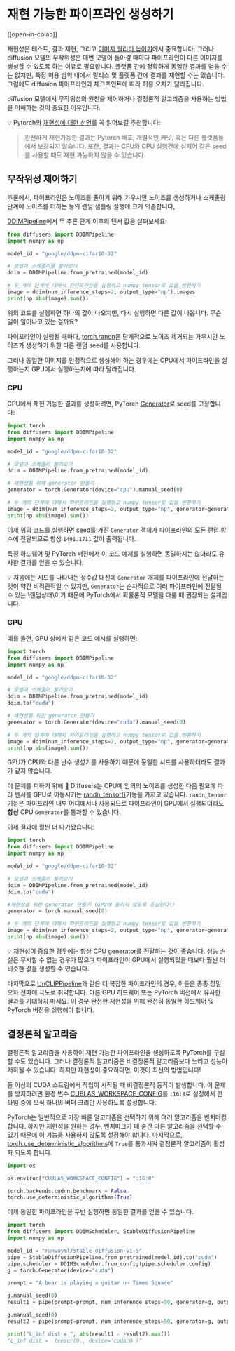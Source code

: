 <!--Copyright 2023 The HuggingFace Team. All rights reserved.

Licensed under the Apache License, Version 2.0 (the "License"); you may not use this file except in compliance with
the License. You may obtain a copy of the License at

http://www.apache.org/licenses/LICENSE-2.0

Unless required by applicable law or agreed to in writing, software distributed under the License is distributed on
an "AS IS" BASIS, WITHOUT WARRANTIES OR CONDITIONS OF ANY KIND, either express or implied. See the License for the
specific language governing permissions and limitations under the License.
-->

# 재현 가능한 파이프라인 생성하기

[[open-in-colab]]

재현성은 테스트, 결과 재현, 그리고 [이미지 퀄리티 높이기](resuing_seeds)에서 중요합니다.
그러나 diffusion 모델의 무작위성은 매번 모델이 돌아갈 때마다 파이프라인이 다른 이미지를 생성할 수 있도록 하는 이유로 필요합니다.
플랫폼 간에 정확하게 동일한 결과를 얻을 수는 없지만, 특정 허용 범위 내에서 릴리스 및 플랫폼 간에 결과를 재현할 수는 있습니다.
그럼에도 diffusion 파이프라인과 체크포인트에 따라 허용 오차가 달라집니다.

diffusion 모델에서 무작위성의 원천을 제어하거나 결정론적 알고리즘을 사용하는 방법을 이해하는 것이 중요한 이유입니다.

<Tip>

💡 Pytorch의 [재현성에 대한 선언](https://pytorch.org/docs/stable/notes/randomness.html)를 꼭 읽어보길 추천합니다:

> 완전하게 재현가능한 결과는 Pytorch 배포, 개별적인 커밋, 혹은 다른 플랫폼들에서 보장되지 않습니다.
> 또한, 결과는 CPU와 GPU 실행간에 심지어 같은 seed를 사용할 때도 재현 가능하지 않을 수 있습니다.

</Tip>

## 무작위성 제어하기

추론에서, 파이프라인은 노이즈를 줄이기 위해 가우시안 노이즈를 생성하거나 스케줄링 단계에 노이즈를 더하는 등의 랜덤 샘플링 실행에 크게 의존합니다,

[DDIMPipeline](https://huggingface.co/docs/diffusers/v0.18.0/en/api/pipelines/ddim#diffusers.DDIMPipeline)에서 두 추론 단계 이후의 텐서 값을 살펴보세요:

```python
from diffusers import DDIMPipeline
import numpy as np

model_id = "google/ddpm-cifar10-32"

# 모델과 스케줄러를 불러오기
ddim = DDIMPipeline.from_pretrained(model_id)

# 두 개의 단계에 대해서 파이프라인을 실행하고 numpy tensor로 값을 반환하기
image = ddim(num_inference_steps=2, output_type="np").images
print(np.abs(image).sum())
```

위의 코드를 실행하면 하나의 값이 나오지만, 다시 실행하면 다른 값이 나옵니다. 무슨 일이 일어나고 있는 걸까요?

파이프라인이 실행될 때마다, [torch.randn](https://pytorch.org/docs/stable/generated/torch.randn.html)은
단계적으로 노이즈 제거되는 가우시안 노이즈가 생성하기 위한 다른 랜덤 seed를 사용합니다.

그러나 동일한 이미지를 안정적으로 생성해야 하는 경우에는 CPU에서 파이프라인을 실행하는지 GPU에서 실행하는지에 따라 달라집니다.

### CPU

CPU에서 재현 가능한 결과를 생성하려면, PyTorch [Generator](https://pytorch.org/docs/stable/generated/torch.randn.html)로 seed를 고정합니다:

```python
import torch
from diffusers import DDIMPipeline
import numpy as np

model_id = "google/ddpm-cifar10-32"

# 모델과 스케줄러 불러오기
ddim = DDIMPipeline.from_pretrained(model_id)

# 재현성을 위해 generator 만들기
generator = torch.Generator(device="cpu").manual_seed(0)

# 두 개의 단계에 대해서 파이프라인을 실행하고 numpy tensor로 값을 반환하기
image = ddim(num_inference_steps=2, output_type="np", generator=generator).images
print(np.abs(image).sum())
```

이제 위의 코드를 실행하면 seed를 가진 `Generator` 객체가 파이프라인의 모든 랜덤 함수에 전달되므로 항상 `1491.1711` 값이 출력됩니다.

특정 하드웨어 및 PyTorch 버전에서 이 코드 예제를 실행하면 동일하지는 않더라도 유사한 결과를 얻을 수 있습니다.

<Tip>

💡 처음에는 시드를 나타내는 정수값 대신에 `Generator` 개체를 파이프라인에 전달하는 것이 약간 비직관적일 수 있지만,
`Generator`는 순차적으로 여러 파이프라인에 전달될 수 있는 \랜덤상태\이기 때문에 PyTorch에서 확률론적 모델을 다룰 때 권장되는 설계입니다.

</Tip>

### GPU

예를 들면, GPU 상에서 같은 코드 예시를 실행하면:

```python
import torch
from diffusers import DDIMPipeline
import numpy as np

model_id = "google/ddpm-cifar10-32"

# 모델과 스케줄러 불러오기
ddim = DDIMPipeline.from_pretrained(model_id)
ddim.to("cuda")

# 재현성을 위한 generator 만들기
generator = torch.Generator(device="cuda").manual_seed(0)

# 두 개의 단계에 대해서 파이프라인을 실행하고 numpy tensor로 값을 반환하기
image = ddim(num_inference_steps=2, output_type="np", generator=generator).images
print(np.abs(image).sum())
```

GPU가 CPU와 다른 난수 생성기를 사용하기 때문에 동일한 시드를 사용하더라도 결과가 같지 않습니다.

이 문제를 피하기 위해 🧨 Diffusers는 CPU에 임의의 노이즈를 생성한 다음 필요에 따라 텐서를 GPU로 이동시키는
[randn_tensor()](https://huggingface.co/docs/diffusers/v0.18.0/en/api/utilities#diffusers.utils.randn_tensor)기능을 가지고 있습니다.
`randn_tensor` 기능은 파이프라인 내부 어디에서나 사용되므로 파이프라인이 GPU에서 실행되더라도 **항상** CPU `Generator`를 통과할 수 있습니다.

이제 결과에 훨씬 더 다가왔습니다!

```python
import torch
from diffusers import DDIMPipeline
import numpy as np

model_id = "google/ddpm-cifar10-32"

# 모델과 스케줄러 불러오기
ddim = DDIMPipeline.from_pretrained(model_id)
ddim.to("cuda")

#재현성을 위한 generator 만들기 (GPU에 올리지 않도록 조심한다!)
generator = torch.manual_seed(0)

# 두 개의 단계에 대해서 파이프라인을 실행하고 numpy tensor로 값을 반환하기
image = ddim(num_inference_steps=2, output_type="np", generator=generator).images
print(np.abs(image).sum())
```

<Tip>

💡 재현성이 중요한 경우에는 항상 CPU generator를 전달하는 것이 좋습니다.
성능 손실은 무시할 수 없는 경우가 많으며 파이프라인이 GPU에서 실행되었을 때보다 훨씬 더 비슷한 값을 생성할 수 있습니다.

</Tip>

마지막으로 [UnCLIPPipeline](https://huggingface.co/docs/diffusers/v0.18.0/en/api/pipelines/unclip#diffusers.UnCLIPPipeline)과 같은
더 복잡한 파이프라인의 경우, 이들은 종종 정밀 오차 전파에 극도로 취약합니다.
다른 GPU 하드웨어 또는 PyTorch 버전에서 유사한 결과를 기대하지 마세요.
이 경우 완전한 재현성을 위해 완전히 동일한 하드웨어 및 PyTorch 버전을 실행해야 합니다.

## 결정론적 알고리즘

결정론적 알고리즘을 사용하여 재현 가능한 파이프라인을 생성하도록 PyTorch를 구성할 수도 있습니다.
그러나 결정론적 알고리즘은 비결정론적 알고리즘보다 느리고 성능이 저하될 수 있습니다.
하지만 재현성이 중요하다면, 이것이 최선의 방법입니다!

둘 이상의 CUDA 스트림에서 작업이 시작될 때 비결정론적 동작이 발생합니다.
이 문제를 방지하려면 환경 변수 [CUBLAS_WORKSPACE_CONFIG](https://docs.nvidia.com/cuda/cublas/index.html#results-reproducibility)를 `:16:8`로 설정해서
런타임 중에 오직 하나의 버퍼 크리만 사용하도록 설정합니다.

PyTorch는 일반적으로 가장 빠른 알고리즘을 선택하기 위해 여러 알고리즘을 벤치마킹합니다.
하지만 재현성을 원하는 경우, 벤치마크가 매 순간 다른 알고리즘을 선택할 수 있기 때문에 이 기능을 사용하지 않도록 설정해야 합니다.
마지막으로, [torch.use_deterministic_algorithms](https://pytorch.org/docs/stable/generated/torch.use_deterministic_algorithms.html)에
`True`를 통과시켜 결정론적 알고리즘이 활성화 되도록 합니다.

```py
import os

os.environ["CUBLAS_WORKSPACE_CONFIG"] = ":16:8"

torch.backends.cudnn.benchmark = False
torch.use_deterministic_algorithms(True)
```

이제 동일한 파이프라인을 두번 실행하면 동일한 결과를 얻을 수 있습니다.

```py
import torch
from diffusers import DDIMScheduler, StableDiffusionPipeline
import numpy as np

model_id = "runwayml/stable-diffusion-v1-5"
pipe = StableDiffusionPipeline.from_pretrained(model_id).to("cuda")
pipe.scheduler = DDIMScheduler.from_config(pipe.scheduler.config)
g = torch.Generator(device="cuda")

prompt = "A bear is playing a guitar on Times Square"

g.manual_seed(0)
result1 = pipe(prompt=prompt, num_inference_steps=50, generator=g, output_type="latent").images

g.manual_seed(0)
result2 = pipe(prompt=prompt, num_inference_steps=50, generator=g, output_type="latent").images

print("L_inf dist = ", abs(result1 - result2).max())
"L_inf dist =  tensor(0., device='cuda:0')"
```
